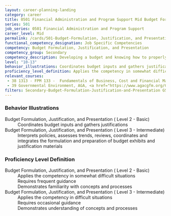 ```yaml
---
layout: career-planning-landing
category: career
title: 0501 Financial Administration and Program Support Mid Budget Formulation, Justification, and Presentation
series: 501
job_series: 0501 Financial Administration and Program Support
career_level: Mid
permalink: /cards/501-Budget-Formulation, Justification, and Presentation-Mid
functional_competency_designation: Job Specific Competencies
competency: Budget Formulation, Justification, and Presentation
competency_group: Secondary
competency_description: Developing a budget and knowing how to properly allocate funds according to regulations is vital to solving constant resource challenges 
level: "10-13"
behavior_illustrations: Coordinates budget inputs and gathers justifications ? Interprets policies, assesses trends, reviews, coordinates and integrates the formulation and preparation of budget exhibits and justification materials
proficiency_level_definition: Applies the competency in somewhat difficult situations ? Requires frequent guidance ? Demonstrates familiarity with concepts and processes ? Applies the competency in difficult situations ? Requires occasional guidance ? Demonstrates understanding of concepts and processes
relevant_courses: 
 - 38 1313 - FPM 133 -  Fundamentals of Business, Cost and Financial Management, Learning Tree
 - 39 Governmental Environment, AGA, <a href="https://www.agacgfm.org/CGFM-Certification/Candidates/Preparing-for-Exams/CGFM-Live-Virtual-Courses.aspx">https://www.agacgfm.org/CGFM-Certification/Candidates/Preparing-for-Exams/CGFM-Live-Virtual-Courses.aspx</a>, <a href="https://cgfm.learnupon.com/store">https://cgfm.learnupon.com/store</a>
filters: Secondary-Budget-Formulation-Justification-and-Presentation GS-10-13 series-0501
---
```


<div class="desktop:grid-col-6 margin-y-205">
  <div class="border-top-05 bg-white padding-2 shadow-5 height-full members-hover border-1px border-gray-30 border-top-orange radius-lg">
    <h3>Behavior Illustrations</h3>
    <dl class="text-base"><dt>Budget Formulation, Justification, and Presentation ( Level 2 - Basic)</dt><dd>Coordinates budget inputs and gathers justifications</dd><dt>Budget Formulation, Justification, and Presentation ( Level 3 - Intermediate)</dt><dd>Interprets policies, assesses trends, reviews, coordinates and integrates the formulation and preparation of budget exhibits and justification materials</dd></dl>
  </div>
</div>
<div class="desktop:grid-col-6 margin-y-205">
  <div class="border-top-05 bg-white padding-2 shadow-5 height-full members-hover border-1px border-gray-30 border-top-orange radius-lg">
    <h3>Proficiency Level Definition</h3>
    <dl class="text-base"><dt>Budget Formulation, Justification, and Presentation ( Level 2 - Basic)</dt><dd>Applies the competency in somewhat difficult situations </dd><dd> Requires frequent guidance </dd><dd> Demonstrates familiarity with concepts and processes</dd><dt>Budget Formulation, Justification, and Presentation ( Level 3 - Intermediate)</dt><dd>Applies the competency in difficult situations </dd><dd> Requires occasional guidance </dd><dd> Demonstrates understanding of concepts and processes</dd></dl>
  </div>
</div>